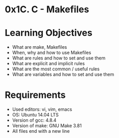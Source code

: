 # 0x1C. C - Makefiles
# Learning Objectives
* What are make, Makefiles
* When, why and how to use Makefiles
* What are rules and how to set and use them
* What are explicit and implicit rules
* What are the most common / useful rules
* What are variables and how to set and use them
# Requirements
* Used editors: vi, vim, emacs
* OS: Ubuntu 14.04 LTS
* Version of gcc: 4.8.4
* Version of make: GNU Make 3.81
* All files end with a new line
